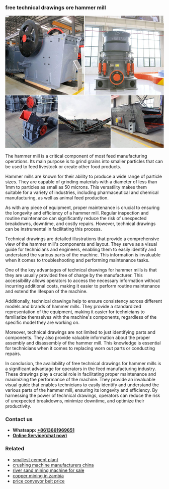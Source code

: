<h3>free technical drawings ore hammer mill</h3><img src='1704951744.jpg' alt=''><p>The hammer mill is a critical component of most feed manufacturing operations. Its main purpose is to grind grains into smaller particles that can be used to feed livestock or create other food products.</p><p>Hammer mills are known for their ability to produce a wide range of particle sizes. They are capable of grinding materials with a diameter of less than 1mm to particles as small as 50 microns. This versatility makes them suitable for a variety of industries, including pharmaceutical and chemical manufacturing, as well as animal feed production.</p><p>As with any piece of equipment, proper maintenance is crucial to ensuring the longevity and efficiency of a hammer mill. Regular inspection and routine maintenance can significantly reduce the risk of unexpected breakdowns, downtime, and costly repairs. However, technical drawings can be instrumental in facilitating this process.</p><p>Technical drawings are detailed illustrations that provide a comprehensive view of the hammer mill's components and layout. They serve as a visual guide for technicians and engineers, enabling them to easily identify and understand the various parts of the machine. This information is invaluable when it comes to troubleshooting and performing maintenance tasks.</p><p>One of the key advantages of technical drawings for hammer mills is that they are usually provided free of charge by the manufacturer. This accessibility allows operators to access the necessary information without incurring additional costs, making it easier to perform routine maintenance and extend the lifespan of the machine.</p><p>Additionally, technical drawings help to ensure consistency across different models and brands of hammer mills. They provide a standardized representation of the equipment, making it easier for technicians to familiarize themselves with the machine's components, regardless of the specific model they are working on.</p><p>Moreover, technical drawings are not limited to just identifying parts and components. They also provide valuable information about the proper assembly and disassembly of the hammer mill. This knowledge is essential for technicians when it comes to replacing worn out parts or conducting repairs.</p><p>In conclusion, the availability of free technical drawings for hammer mills is a significant advantage for operators in the feed manufacturing industry. These drawings play a crucial role in facilitating proper maintenance and maximizing the performance of the machine. They provide an invaluable visual guide that enables technicians to easily identify and understand the various parts of the hammer mill, ensuring its longevity and efficiency. By harnessing the power of technical drawings, operators can reduce the risk of unexpected breakdowns, minimize downtime, and optimize their productivity.</p><h3>Contact us</h3><ul><li><strong>Whatsapp:&nbsp;<a href="https://wa.me/8613661969651">+8613661969651</a></strong></li><li><a href="https://swt.shibang-china.com/?git&amp;zhl&amp;free technical drawings ore hammer mill"><strong>Online Service(chat now)</strong></a></li></ul><h3>Related</h3><ul><li><a href='smallest cement plant.md'>smallest cement plant</a></li><li><a href='crushing machine manufacturers china.md'>crushing machine manufacturers china</a></li><li><a href='river sand mining machine for sale.md'>river sand mining machine for sale</a></li><li><a href='copper mining in zambia.md'>copper mining in zambia</a></li><li><a href='price conveyor belt price.md'>price conveyor belt price</a></li></ul>